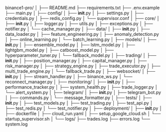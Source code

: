 binance1-pro/
│
├── README.md
├── requirements.txt
├── .env.example
├── main.py
│
├── config/
│   ├── __init__.py
│   ├── settings.py
│   ├── credentials.py
│   ├── redis_config.py
│   └── supervisor.conf
│
├── core/
│   ├── __init__.py
│   ├── logger.py
│   ├── utils.py
│   ├── exceptions.py
│   ├── notifier.py
│   └── cache_manager.py
│
├── data/
│   ├── __init__.py
│   ├── data_loader.py
│   ├── feature_engineering.py
│   ├── anomaly_detection.py
│   ├── online_learning.py
│   └── batch_learning.py
│
├── models/
│   ├── __init__.py
│   ├── ensemble_model.py
│   ├── lstm_model.py
│   ├── lightgbm_model.py
│   ├── catboost_model.py
│   ├── hyperparameter_tuner.py
│   └── fallback_model.py
│
├── trading/
│   ├── __init__.py
│   ├── position_manager.py
│   ├── capital_manager.py
│   ├── risk_manager.py
│   ├── strategy_engine.py
│   ├── trade_executor.py
│   ├── multi_trade_engine.py
│   └── fallback_trade.py
│
├── websocket/
│   ├── __init__.py
│   ├── stream_handler.py
│   ├── binance_ws.py
│   └── reconnect_manager.py
│
├── monitoring/
│   ├── __init__.py
│   ├── performance_tracker.py
│   ├── system_health.py
│   ├── trade_logger.py
│   └── alert_system.py
│
├── telegram/
│   ├── __init__.py
│   ├── telegram_bot.py
│   ├── commands.py
│   └── message_formatter.py
│
├── tests/
│   ├── __init__.py
│   ├── test_models.py
│   ├── test_trading.py
│   ├── test_api.py
│   ├── test_redis.py
│   └── test_notifier.py
│
├── deployment/
│   ├── __init__.py
│   ├── dockerfile
│   ├── cloud_run.yaml
│   ├── setup_google_cloud.sh
│   └── startup_supervisor.sh
│
└── logs/
    ├── trades.log
    ├── errors.log
    └── system.log
